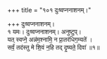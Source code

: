 +++
title = "१०१ दुःष्वप्ननाशनम्।"

+++
दुःष्वप्ननाशनम्।  
१ यमः। दुःष्वप्ननाशनम्। अनुष्टुप्।  
यत् स्वप्ने॒ अन्न॑म॒श्नामि॒ न प्रा॒तर॑धिग॒म्यते॑ ।  
सर्वं॒ तद॑स्तु मे शि॒वं न॒हि तद् दृ॒ष्यते॒ दिवा॑ ॥१॥